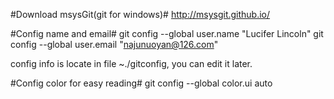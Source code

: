 #Download msysGit(git for windows)#
http://msysgit.github.io/

#Config name and email#
git config --global user.name "Lucifer Lincoln"
git config --global user.email "najunuoyan@126.com"

config info is locate in file ~./gitconfig, you can edit it later.

#Config color for easy reading#
git config --global color.ui auto
